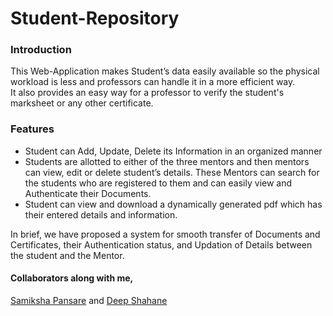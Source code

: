 # Student-Repository

### Introduction
This Web-Application makes Student’s data easily available so the physical workload is less and professors can handle it in a more efficient way. 
<br>It also provides an easy way for a professor to verify the student's marksheet or any other certificate. 

### Features 
 - Student can Add, Update, Delete its Information in an organized manner<br>
 - Students are allotted to either of the three mentors and then mentors can view, edit or delete student’s details. These Mentors can search for the students who are registered to them and can easily view and Authenticate their Documents.
 - Student can view and download a dynamically generated pdf which has their entered details and information.
 
 In brief, we have proposed a system for smooth transfer of Documents and Certificates, their Authentication status, and Updation of Details between the student and the Mentor.
 
 #### Collaborators along with me,
 [Samiksha Pansare](https://github.com/Samiksha-Pansare) and  [Deep Shahane](https://github.com/Deep-De-coder)
 
